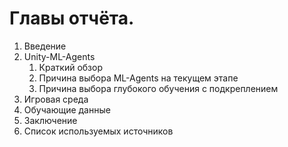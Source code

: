 # Главы отчёта.
1. Введение
2. Unity-ML-Agents
	1. Краткий обзор
	2. Причина выбора ML-Agents на текущем этапе
	3. Причина выбора глубокого обучения с подкреплением
3. Игровая среда
4. Обучающие данные
5. Заключение
6. Список используемых источников